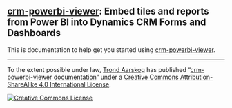## [crm-powerbi-viewer](https://github.com/taarskog/crm-powerbi-viewer/tree/master): Embed tiles and reports from Power BI into Dynamics CRM Forms and Dashboards

This is documentation to help get you started using [crm-powerbi-viewer](https://github.com/taarskog/crm-powerbi-viewer/tree/master).

---

To the extent possible under law, [Trond Aarskog](http://github.com/taarskog)
has published &ldquo;[crm-powerbi-viewer documentation](http://crm-powerbi-viewer.heiigjen.com/)&ldquo; under a [Creative Commons Attribution-ShareAlike 4.0 International License]("http://creativecommons.org/licenses/by-sa/4.0/").

[![Creative Commons License](https://i.creativecommons.org/l/by-sa/4.0/88x31.png)](http://creativecommons.org/licenses/by-sa/4.0/)
